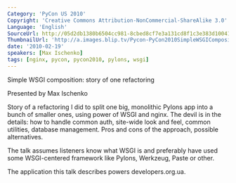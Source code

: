 ```yaml
---
Category: 'PyCon US 2010'
Copyright: 'Creative Commons Attribution-NonCommercial-ShareAlike 3.0'
Language: 'English'
SourceUrl: http://05d2db1380b6504cc981-8cbed8cf7e3a131cd8f1c3e383d10041.r93.cf2.rackcdn.com/pycon-us-2010/339_simple-wsgi-composition-story-of-one-refactoring-51.m4v
ThumbnailUrl: 'http://a.images.blip.tv/Pycon-PyCon2010SimpleWSGICompositionStoryOfOneRefactoring51585.png'
date: '2010-02-19'
speakers: [Max Ischenko]
tags: [nginx, pycon, pycon2010, pylons, wsgi]
---
```

Simple WSGI composition: story of one refactoring

  
Presented by Max Ischenko

  
Story of a refactoring I did to split one big, monolithic Pylons app into a
bunch of smaller ones, using power of WSGI and nginx. The devil is in the
details: how to handle common auth, site-wide look and feel, common utilities,
database management. Pros and cons of the approach, possible alternatives.

  
The talk assumes listeners know what WSGI is and preferably have used some
WSGI-centered framework like Pylons, Werkzeug, Paste or other.

  
The application this talk describes powers developers.org.ua.

